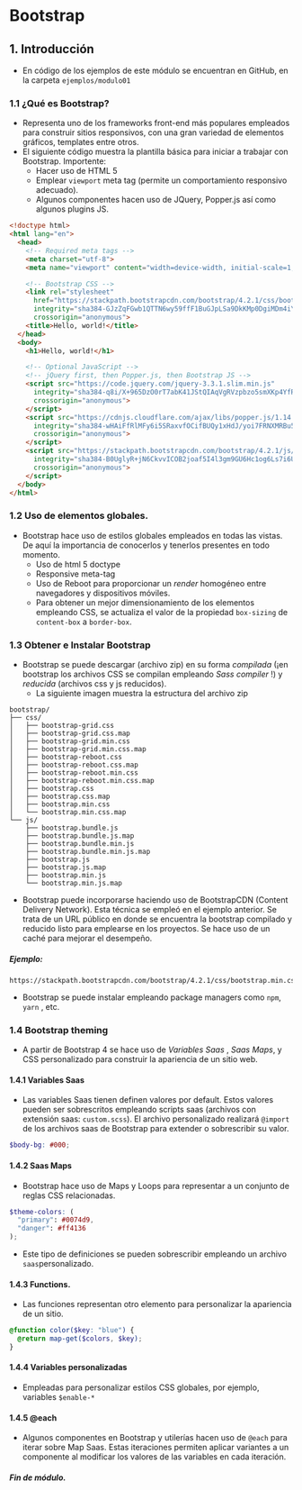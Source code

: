 ﻿# Bootstrap
## 1. Introducción
* En código de los ejemplos de este módulo se encuentran en GitHub, en la carpeta `ejemplos/modulo01`
### 1.1 ¿Qué es Bootstrap?
* Representa uno de los frameworks front-end más populares empleados para construir sitios responsivos, con una gran variedad de elementos gráficos, templates entre otros.
* El siguiente código muestra la plantilla básica para iniciar a trabajar con Bootstrap.  Importente:  
	* Hacer uso de  HTML 5
	* Emplear `viewport` meta tag (permite un comportamiento responsivo adecuado).
	* Algunos componentes hacen uso de JQuery, Popper.js así como algunos plugins JS.
```html
<!doctype html>
<html lang="en">
  <head>
    <!-- Required meta tags -->
    <meta charset="utf-8">
    <meta name="viewport" content="width=device-width, initial-scale=1, shrink-to-fit=no">

    <!-- Bootstrap CSS -->
    <link rel="stylesheet" 
      href="https://stackpath.bootstrapcdn.com/bootstrap/4.2.1/css/bootstrap.min.css" 
      integrity="sha384-GJzZqFGwb1QTTN6wy59ffF1BuGJpLSa9DkKMp0DgiMDm4iYMj70gZWKYbI706tWS" 
      crossorigin="anonymous">
    <title>Hello, world!</title>
  </head>
  <body>
    <h1>Hello, world!</h1>

    <!-- Optional JavaScript -->
    <!-- jQuery first, then Popper.js, then Bootstrap JS -->
    <script src="https://code.jquery.com/jquery-3.3.1.slim.min.js" 
      integrity="sha384-q8i/X+965DzO0rT7abK41JStQIAqVgRVzpbzo5smXKp4YfRvH+8abtTE1Pi6jizo" 
      crossorigin="anonymous">
    </script>
    <script src="https://cdnjs.cloudflare.com/ajax/libs/popper.js/1.14.6/umd/popper.min.js" 
      integrity="sha384-wHAiFfRlMFy6i5SRaxvfOCifBUQy1xHdJ/yoi7FRNXMRBu5WHdZYu1hA6ZOblgut" 
      crossorigin="anonymous">
    </script>
    <script src="https://stackpath.bootstrapcdn.com/bootstrap/4.2.1/js/bootstrap.min.js" 
      integrity="sha384-B0UglyR+jN6CkvvICOB2joaf5I4l3gm9GU6Hc1og6Ls7i6U/mkkaduKaBhlAXv9k" 
      crossorigin="anonymous">
    </script>
  </body>
</html>
```
### 1.2 Uso de elementos globales.
* Bootstrap hace uso de estilos globales empleados en todas las vistas. De aquí la importancia de conocerlos y tenerlos presentes en todo momento.
	* Uso de html 5 doctype
	* Responsive meta-tag
	* Uso de Reboot para proporcionar un *render* homogéneo entre navegadores y dispositivos móviles.
	* Para obtener un mejor dimensionamiento  de los elementos empleando CSS,  se actualiza el valor de  la propiedad `box-sizing` de `content-box` a `border-box`.
### 1.3 Obtener e Instalar Bootstrap
* Bootstrap se puede descargar (archivo zip)  en su forma *compilada* (¡en bootstrap los archivos CSS se compilan empleando  *Sass compiler* !) y  *reducida*   (archivos css y js reducidos).
	* La siguiente imagen muestra la estructura del archivo zip
```plaintext
bootstrap/
├── css/
│   ├── bootstrap-grid.css
│   ├── bootstrap-grid.css.map
│   ├── bootstrap-grid.min.css
│   ├── bootstrap-grid.min.css.map
│   ├── bootstrap-reboot.css
│   ├── bootstrap-reboot.css.map
│   ├── bootstrap-reboot.min.css
│   ├── bootstrap-reboot.min.css.map
│   ├── bootstrap.css
│   ├── bootstrap.css.map
│   ├── bootstrap.min.css
│   └── bootstrap.min.css.map
└── js/
    ├── bootstrap.bundle.js
    ├── bootstrap.bundle.js.map
    ├── bootstrap.bundle.min.js
    ├── bootstrap.bundle.min.js.map
    ├── bootstrap.js
    ├── bootstrap.js.map
    ├── bootstrap.min.js
    └── bootstrap.min.js.map
```

* Bootstrap puede incorporarse haciendo uso de  BootstrapCDN  (Content Delivery Network).  Esta técnica se empleó en el ejemplo anterior.   Se trata de un URL público en donde se  encuentra la bootstrap compilado y reducido listo para emplearse en los proyectos.   Se hace uso de un caché para mejorar el desempeño.
##### Ejemplo:
```
https://stackpath.bootstrapcdn.com/bootstrap/4.2.1/css/bootstrap.min.css
```
*  Bootstrap se puede instalar empleando package managers como  `npm`, `yarn` , etc.
### 1.4  Bootstrap theming
* A partir de Bootstrap 4 se hace uso de *Variables Saas* , *Saas Maps*, y CSS personalizado para construir la apariencia de un sitio web. 
#### 1.4.1 Variables Saas
* Las variables  Saas tienen definen valores por default.  Estos valores pueden ser sobrescritos empleando scripts saas  (archivos con extensión saas: `custom.scss`). El archivo personalizado realizará `@import` de los archivos saas de Bootstrap para extender o sobrescribir  su valor.
```scss
$body-bg: #000;
```
#### 1.4.2 Saas Maps
* Bootstrap hace uso de Maps y Loops para representar a un conjunto de reglas CSS relacionadas.
```scss
$theme-colors: (
  "primary": #0074d9,
  "danger": #ff4136
);
```
* Este tipo de definiciones se pueden sobrescribir empleando un archivo `saas`personalizado.
#### 1.4.3 Functions.
* Las funciones representan otro elemento  para personalizar la apariencia de un sitio. 
```scss
@function color($key: "blue") {
  @return map-get($colors, $key);
}
```
#### 1.4.4 Variables personalizadas
* Empleadas para personalizar estilos CSS globales, por ejemplo, variables `$enable-*`
#### 1.4.5 @each
* Algunos componentes en Bootstrap y utilerías hacen uso de `@each` para iterar sobre Map Saas. Estas iteraciones permiten aplicar variantes a un componente al modificar los valores de las variables en cada iteración.
##### Fin de módulo.
